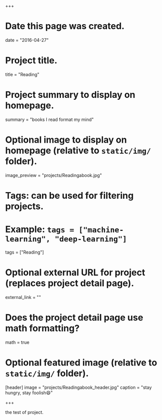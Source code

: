 +++
# Date this page was created.
date = "2016-04-27"

# Project title.
title = "Reading"

# Project summary to display on homepage.
summary = "books I read format my mind"

# Optional image to display on homepage (relative to `static/img/` folder).
image_preview = "projects/Readingabook.jpg"

# Tags: can be used for filtering projects.
# Example: `tags = ["machine-learning", "deep-learning"]`
tags = ["Reading"]

# Optional external URL for project (replaces project detail page).
external_link = ""

# Does the project detail page use math formatting?
math = true

# Optional featured image (relative to `static/img/` folder).
[header]
image = "projects/Readingabook_header.jpg"
caption = "stay hungry, stay foolish:smile:"

+++

the test of project.

